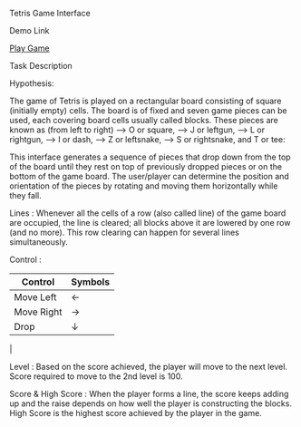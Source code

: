 Tetris Game Interface

Demo Link
<p><a href="https://hci-game-interface.github.io/Project-2---Tetris/">Play Game</a></p>

Task Description

Hypothesis:

The game of Tetris is played on a rectangular board consisting of square (initially empty) cells. The board is of fixed and seven game pieces can be used, each covering board cells usually called blocks. These pieces are known as (from left to right) --> O or square, 
--> J or leftgun,
--> L or rightgun, 
--> I or dash, 
--> Z or leftsnake, 
--> S or rightsnake, and T or tee:

This interface generates a sequence of pieces that drop down from the top of the board until they rest on top of  previously dropped pieces or on the bottom of the game board. The user/player can determine the position and orientation of the pieces
by rotating and moving them horizontally while they fall. 

Lines : Whenever all the cells of a row (also called line) of the game board are occupied, the line is cleared; all blocks above it are lowered by one row (and no more). This row clearing can happen for several lines simultaneously.

Control :

| Control      | Symbols                                                                                                                                                                                                                                                                                                                                                                                                                                                                       |
|-------------------|-------------------------------------------------------------------------------------------------------------------------------------------------------------------------------------------------------------------------------------------------------------------------------------------------------------------------------------------------------------------------------------------------------------------------------------------------------------------------------|
| Move Left   | ← |
| Move Right  | → |                                                                                                         
| Drop        | ↓ |                                                                                                                             
|

Level : Based on the score achieved, the player will move to the next level. Score required to move to the 2nd level is 100.

Score & High Score : When the player forms a line, the score keeps adding up and the raise depends on how well the player is constructing the blocks. High Score is the highest score achieved by the player in the game.

